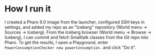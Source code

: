 # How I run it

I created a Pharo 9.0 image from the launcher, configured SSH keys in settings, and added my repo as an "Iceberg" repository (World menu -> Sources -> Iceberg). From the Iceberg browser (World menu -> Browse -> Iceberg), I can commit and fetch Smalltalk classes from the Git repo into Pharo. To get the results, I open a Playground, enter `PowerConsumptionChecker new powerConsumption.` and click "Do it".
